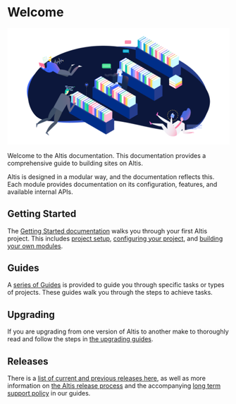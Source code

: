 # Welcome

![](./assets/banner-welcome.png)

Welcome to the Altis documentation. This documentation provides a comprehensive guide to building sites on Altis.

Altis is designed in a modular way, and the documentation reflects this. Each module provides documentation on its configuration, features, and available internal APIs.

## Getting Started

The [Getting Started documentation](docs://getting-started/) walks you through your first Altis project. This includes [project setup](docs://getting-started/), [configuring your project](docs://getting-started/configuration.md), and [building your own modules](docs://getting-started/custom-modules.md).

## Guides

A [series of Guides](docs://guides/) is provided to guide you through specific tasks or types of projects. These guides walk you through the steps to achieve tasks.

## Upgrading

If you are upgrading from one version of Altis to another make to thoroughly read and follow the steps in [the upgrading guides](docs://guides/upgrading/).

## Releases

There is a [list of current and previous releases here](https://www.altis-dxp.com/resources/releases/), as well as more information on [the Altis release process](docs://guides/altis-releases.md) and the accompanying [long term support policy](docs://guides/long-term-support.md) in our guides.
